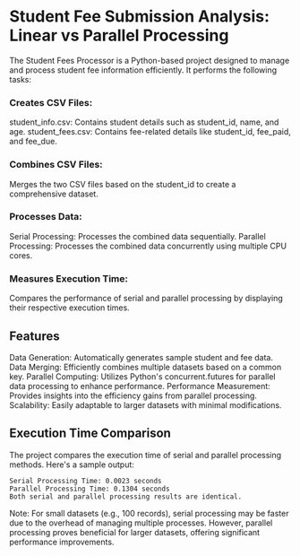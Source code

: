 # Student Fee Submission Analysis: Linear vs Parallel Processing
The Student Fees Processor is a Python-based project designed to manage and process student fee information efficiently. It performs the following tasks:

### Creates CSV Files:
student_info.csv: Contains student details such as student_id, name, and age.
student_fees.csv: Contains fee-related details like student_id, fee_paid, and fee_due.

### Combines CSV Files: 
Merges the two CSV files based on the student_id to create a comprehensive dataset.

### Processes Data:
Serial Processing: Processes the combined data sequentially.
Parallel Processing: Processes the combined data concurrently using multiple CPU cores.

### Measures Execution Time: 
Compares the performance of serial and parallel processing by displaying their respective execution times.

## Features

Data Generation: Automatically generates sample student and fee data.
Data Merging: Efficiently combines multiple datasets based on a common key.
Parallel Computing: Utilizes Python's concurrent.futures for parallel data processing to enhance performance.
Performance Measurement: Provides insights into the efficiency gains from parallel processing.
Scalability: Easily adaptable to larger datasets with minimal modifications.

## Execution Time Comparison

The project compares the execution time of serial and parallel processing methods. Here's a sample output:

    Serial Processing Time: 0.0023 seconds
    Parallel Processing Time: 0.1304 seconds
    Both serial and parallel processing results are identical.

Note: For small datasets (e.g., 100 records), serial processing may be faster due to the overhead of managing multiple processes. However, parallel processing proves beneficial for larger datasets, offering significant performance improvements.